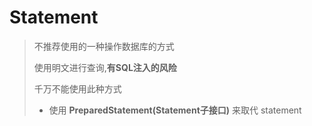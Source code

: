 # Statement

>   不推荐使用的一种操作数据库的方式
>
>   使用明文进行查询,**有SQL注入的风险**
>
>   千万不能使用此种方式
>
>   *   使用 **PreparedStatement(Statement子接口)** 来取代 statement